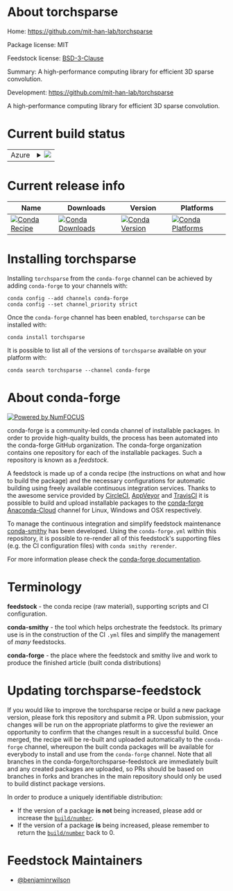 About torchsparse
=================

Home: https://github.com/mit-han-lab/torchsparse

Package license: MIT

Feedstock license: [BSD-3-Clause](https://github.com/conda-forge/torchsparse-feedstock/blob/master/LICENSE.txt)

Summary: A high-performance computing library for efficient 3D sparse convolution.

Development: https://github.com/mit-han-lab/torchsparse

A high-performance computing library for efficient 3D sparse convolution.


Current build status
====================


<table>
    
  <tr>
    <td>Azure</td>
    <td>
      <details>
        <summary>
          <a href="https://dev.azure.com/conda-forge/feedstock-builds/_build/latest?definitionId=12995&branchName=master">
            <img src="https://dev.azure.com/conda-forge/feedstock-builds/_apis/build/status/torchsparse-feedstock?branchName=master">
          </a>
        </summary>
        <table>
          <thead><tr><th>Variant</th><th>Status</th></tr></thead>
          <tbody><tr>
              <td>linux_64_cuda_compiler_version10.2python3.6.____cpython</td>
              <td>
                <a href="https://dev.azure.com/conda-forge/feedstock-builds/_build/latest?definitionId=12995&branchName=master">
                  <img src="https://dev.azure.com/conda-forge/feedstock-builds/_apis/build/status/torchsparse-feedstock?branchName=master&jobName=linux&configuration=linux_64_cuda_compiler_version10.2python3.6.____cpython" alt="variant">
                </a>
              </td>
            </tr><tr>
              <td>linux_64_cuda_compiler_version10.2python3.7.____cpython</td>
              <td>
                <a href="https://dev.azure.com/conda-forge/feedstock-builds/_build/latest?definitionId=12995&branchName=master">
                  <img src="https://dev.azure.com/conda-forge/feedstock-builds/_apis/build/status/torchsparse-feedstock?branchName=master&jobName=linux&configuration=linux_64_cuda_compiler_version10.2python3.7.____cpython" alt="variant">
                </a>
              </td>
            </tr><tr>
              <td>linux_64_cuda_compiler_version10.2python3.8.____cpython</td>
              <td>
                <a href="https://dev.azure.com/conda-forge/feedstock-builds/_build/latest?definitionId=12995&branchName=master">
                  <img src="https://dev.azure.com/conda-forge/feedstock-builds/_apis/build/status/torchsparse-feedstock?branchName=master&jobName=linux&configuration=linux_64_cuda_compiler_version10.2python3.8.____cpython" alt="variant">
                </a>
              </td>
            </tr><tr>
              <td>linux_64_cuda_compiler_version10.2python3.9.____cpython</td>
              <td>
                <a href="https://dev.azure.com/conda-forge/feedstock-builds/_build/latest?definitionId=12995&branchName=master">
                  <img src="https://dev.azure.com/conda-forge/feedstock-builds/_apis/build/status/torchsparse-feedstock?branchName=master&jobName=linux&configuration=linux_64_cuda_compiler_version10.2python3.9.____cpython" alt="variant">
                </a>
              </td>
            </tr><tr>
              <td>linux_64_cuda_compiler_version11.0python3.6.____cpython</td>
              <td>
                <a href="https://dev.azure.com/conda-forge/feedstock-builds/_build/latest?definitionId=12995&branchName=master">
                  <img src="https://dev.azure.com/conda-forge/feedstock-builds/_apis/build/status/torchsparse-feedstock?branchName=master&jobName=linux&configuration=linux_64_cuda_compiler_version11.0python3.6.____cpython" alt="variant">
                </a>
              </td>
            </tr><tr>
              <td>linux_64_cuda_compiler_version11.0python3.7.____cpython</td>
              <td>
                <a href="https://dev.azure.com/conda-forge/feedstock-builds/_build/latest?definitionId=12995&branchName=master">
                  <img src="https://dev.azure.com/conda-forge/feedstock-builds/_apis/build/status/torchsparse-feedstock?branchName=master&jobName=linux&configuration=linux_64_cuda_compiler_version11.0python3.7.____cpython" alt="variant">
                </a>
              </td>
            </tr><tr>
              <td>linux_64_cuda_compiler_version11.0python3.8.____cpython</td>
              <td>
                <a href="https://dev.azure.com/conda-forge/feedstock-builds/_build/latest?definitionId=12995&branchName=master">
                  <img src="https://dev.azure.com/conda-forge/feedstock-builds/_apis/build/status/torchsparse-feedstock?branchName=master&jobName=linux&configuration=linux_64_cuda_compiler_version11.0python3.8.____cpython" alt="variant">
                </a>
              </td>
            </tr><tr>
              <td>linux_64_cuda_compiler_version11.0python3.9.____cpython</td>
              <td>
                <a href="https://dev.azure.com/conda-forge/feedstock-builds/_build/latest?definitionId=12995&branchName=master">
                  <img src="https://dev.azure.com/conda-forge/feedstock-builds/_apis/build/status/torchsparse-feedstock?branchName=master&jobName=linux&configuration=linux_64_cuda_compiler_version11.0python3.9.____cpython" alt="variant">
                </a>
              </td>
            </tr><tr>
              <td>linux_64_cuda_compiler_version11.1python3.6.____cpython</td>
              <td>
                <a href="https://dev.azure.com/conda-forge/feedstock-builds/_build/latest?definitionId=12995&branchName=master">
                  <img src="https://dev.azure.com/conda-forge/feedstock-builds/_apis/build/status/torchsparse-feedstock?branchName=master&jobName=linux&configuration=linux_64_cuda_compiler_version11.1python3.6.____cpython" alt="variant">
                </a>
              </td>
            </tr><tr>
              <td>linux_64_cuda_compiler_version11.1python3.7.____cpython</td>
              <td>
                <a href="https://dev.azure.com/conda-forge/feedstock-builds/_build/latest?definitionId=12995&branchName=master">
                  <img src="https://dev.azure.com/conda-forge/feedstock-builds/_apis/build/status/torchsparse-feedstock?branchName=master&jobName=linux&configuration=linux_64_cuda_compiler_version11.1python3.7.____cpython" alt="variant">
                </a>
              </td>
            </tr><tr>
              <td>linux_64_cuda_compiler_version11.1python3.8.____cpython</td>
              <td>
                <a href="https://dev.azure.com/conda-forge/feedstock-builds/_build/latest?definitionId=12995&branchName=master">
                  <img src="https://dev.azure.com/conda-forge/feedstock-builds/_apis/build/status/torchsparse-feedstock?branchName=master&jobName=linux&configuration=linux_64_cuda_compiler_version11.1python3.8.____cpython" alt="variant">
                </a>
              </td>
            </tr><tr>
              <td>linux_64_cuda_compiler_version11.1python3.9.____cpython</td>
              <td>
                <a href="https://dev.azure.com/conda-forge/feedstock-builds/_build/latest?definitionId=12995&branchName=master">
                  <img src="https://dev.azure.com/conda-forge/feedstock-builds/_apis/build/status/torchsparse-feedstock?branchName=master&jobName=linux&configuration=linux_64_cuda_compiler_version11.1python3.9.____cpython" alt="variant">
                </a>
              </td>
            </tr><tr>
              <td>linux_64_cuda_compiler_version11.2python3.6.____cpython</td>
              <td>
                <a href="https://dev.azure.com/conda-forge/feedstock-builds/_build/latest?definitionId=12995&branchName=master">
                  <img src="https://dev.azure.com/conda-forge/feedstock-builds/_apis/build/status/torchsparse-feedstock?branchName=master&jobName=linux&configuration=linux_64_cuda_compiler_version11.2python3.6.____cpython" alt="variant">
                </a>
              </td>
            </tr><tr>
              <td>linux_64_cuda_compiler_version11.2python3.7.____cpython</td>
              <td>
                <a href="https://dev.azure.com/conda-forge/feedstock-builds/_build/latest?definitionId=12995&branchName=master">
                  <img src="https://dev.azure.com/conda-forge/feedstock-builds/_apis/build/status/torchsparse-feedstock?branchName=master&jobName=linux&configuration=linux_64_cuda_compiler_version11.2python3.7.____cpython" alt="variant">
                </a>
              </td>
            </tr><tr>
              <td>linux_64_cuda_compiler_version11.2python3.8.____cpython</td>
              <td>
                <a href="https://dev.azure.com/conda-forge/feedstock-builds/_build/latest?definitionId=12995&branchName=master">
                  <img src="https://dev.azure.com/conda-forge/feedstock-builds/_apis/build/status/torchsparse-feedstock?branchName=master&jobName=linux&configuration=linux_64_cuda_compiler_version11.2python3.8.____cpython" alt="variant">
                </a>
              </td>
            </tr><tr>
              <td>linux_64_cuda_compiler_version11.2python3.9.____cpython</td>
              <td>
                <a href="https://dev.azure.com/conda-forge/feedstock-builds/_build/latest?definitionId=12995&branchName=master">
                  <img src="https://dev.azure.com/conda-forge/feedstock-builds/_apis/build/status/torchsparse-feedstock?branchName=master&jobName=linux&configuration=linux_64_cuda_compiler_version11.2python3.9.____cpython" alt="variant">
                </a>
              </td>
            </tr><tr>
              <td>linux_64_cuda_compiler_versionNonepython3.6.____cpython</td>
              <td>
                <a href="https://dev.azure.com/conda-forge/feedstock-builds/_build/latest?definitionId=12995&branchName=master">
                  <img src="https://dev.azure.com/conda-forge/feedstock-builds/_apis/build/status/torchsparse-feedstock?branchName=master&jobName=linux&configuration=linux_64_cuda_compiler_versionNonepython3.6.____cpython" alt="variant">
                </a>
              </td>
            </tr><tr>
              <td>linux_64_cuda_compiler_versionNonepython3.7.____cpython</td>
              <td>
                <a href="https://dev.azure.com/conda-forge/feedstock-builds/_build/latest?definitionId=12995&branchName=master">
                  <img src="https://dev.azure.com/conda-forge/feedstock-builds/_apis/build/status/torchsparse-feedstock?branchName=master&jobName=linux&configuration=linux_64_cuda_compiler_versionNonepython3.7.____cpython" alt="variant">
                </a>
              </td>
            </tr><tr>
              <td>linux_64_cuda_compiler_versionNonepython3.8.____cpython</td>
              <td>
                <a href="https://dev.azure.com/conda-forge/feedstock-builds/_build/latest?definitionId=12995&branchName=master">
                  <img src="https://dev.azure.com/conda-forge/feedstock-builds/_apis/build/status/torchsparse-feedstock?branchName=master&jobName=linux&configuration=linux_64_cuda_compiler_versionNonepython3.8.____cpython" alt="variant">
                </a>
              </td>
            </tr><tr>
              <td>linux_64_cuda_compiler_versionNonepython3.9.____cpython</td>
              <td>
                <a href="https://dev.azure.com/conda-forge/feedstock-builds/_build/latest?definitionId=12995&branchName=master">
                  <img src="https://dev.azure.com/conda-forge/feedstock-builds/_apis/build/status/torchsparse-feedstock?branchName=master&jobName=linux&configuration=linux_64_cuda_compiler_versionNonepython3.9.____cpython" alt="variant">
                </a>
              </td>
            </tr><tr>
              <td>osx_64_python3.6.____cpython</td>
              <td>
                <a href="https://dev.azure.com/conda-forge/feedstock-builds/_build/latest?definitionId=12995&branchName=master">
                  <img src="https://dev.azure.com/conda-forge/feedstock-builds/_apis/build/status/torchsparse-feedstock?branchName=master&jobName=osx&configuration=osx_64_python3.6.____cpython" alt="variant">
                </a>
              </td>
            </tr><tr>
              <td>osx_64_python3.7.____cpython</td>
              <td>
                <a href="https://dev.azure.com/conda-forge/feedstock-builds/_build/latest?definitionId=12995&branchName=master">
                  <img src="https://dev.azure.com/conda-forge/feedstock-builds/_apis/build/status/torchsparse-feedstock?branchName=master&jobName=osx&configuration=osx_64_python3.7.____cpython" alt="variant">
                </a>
              </td>
            </tr><tr>
              <td>osx_64_python3.8.____cpython</td>
              <td>
                <a href="https://dev.azure.com/conda-forge/feedstock-builds/_build/latest?definitionId=12995&branchName=master">
                  <img src="https://dev.azure.com/conda-forge/feedstock-builds/_apis/build/status/torchsparse-feedstock?branchName=master&jobName=osx&configuration=osx_64_python3.8.____cpython" alt="variant">
                </a>
              </td>
            </tr><tr>
              <td>osx_64_python3.9.____cpython</td>
              <td>
                <a href="https://dev.azure.com/conda-forge/feedstock-builds/_build/latest?definitionId=12995&branchName=master">
                  <img src="https://dev.azure.com/conda-forge/feedstock-builds/_apis/build/status/torchsparse-feedstock?branchName=master&jobName=osx&configuration=osx_64_python3.9.____cpython" alt="variant">
                </a>
              </td>
            </tr><tr>
              <td>osx_arm64_python3.8.____cpython</td>
              <td>
                <a href="https://dev.azure.com/conda-forge/feedstock-builds/_build/latest?definitionId=12995&branchName=master">
                  <img src="https://dev.azure.com/conda-forge/feedstock-builds/_apis/build/status/torchsparse-feedstock?branchName=master&jobName=osx&configuration=osx_arm64_python3.8.____cpython" alt="variant">
                </a>
              </td>
            </tr><tr>
              <td>osx_arm64_python3.9.____cpython</td>
              <td>
                <a href="https://dev.azure.com/conda-forge/feedstock-builds/_build/latest?definitionId=12995&branchName=master">
                  <img src="https://dev.azure.com/conda-forge/feedstock-builds/_apis/build/status/torchsparse-feedstock?branchName=master&jobName=osx&configuration=osx_arm64_python3.9.____cpython" alt="variant">
                </a>
              </td>
            </tr><tr>
              <td>win_64_cuda_compiler_version10.2python3.6.____cpython</td>
              <td>
                <a href="https://dev.azure.com/conda-forge/feedstock-builds/_build/latest?definitionId=12995&branchName=master">
                  <img src="https://dev.azure.com/conda-forge/feedstock-builds/_apis/build/status/torchsparse-feedstock?branchName=master&jobName=win&configuration=win_64_cuda_compiler_version10.2python3.6.____cpython" alt="variant">
                </a>
              </td>
            </tr><tr>
              <td>win_64_cuda_compiler_version10.2python3.7.____cpython</td>
              <td>
                <a href="https://dev.azure.com/conda-forge/feedstock-builds/_build/latest?definitionId=12995&branchName=master">
                  <img src="https://dev.azure.com/conda-forge/feedstock-builds/_apis/build/status/torchsparse-feedstock?branchName=master&jobName=win&configuration=win_64_cuda_compiler_version10.2python3.7.____cpython" alt="variant">
                </a>
              </td>
            </tr><tr>
              <td>win_64_cuda_compiler_version10.2python3.8.____cpython</td>
              <td>
                <a href="https://dev.azure.com/conda-forge/feedstock-builds/_build/latest?definitionId=12995&branchName=master">
                  <img src="https://dev.azure.com/conda-forge/feedstock-builds/_apis/build/status/torchsparse-feedstock?branchName=master&jobName=win&configuration=win_64_cuda_compiler_version10.2python3.8.____cpython" alt="variant">
                </a>
              </td>
            </tr><tr>
              <td>win_64_cuda_compiler_version10.2python3.9.____cpython</td>
              <td>
                <a href="https://dev.azure.com/conda-forge/feedstock-builds/_build/latest?definitionId=12995&branchName=master">
                  <img src="https://dev.azure.com/conda-forge/feedstock-builds/_apis/build/status/torchsparse-feedstock?branchName=master&jobName=win&configuration=win_64_cuda_compiler_version10.2python3.9.____cpython" alt="variant">
                </a>
              </td>
            </tr><tr>
              <td>win_64_cuda_compiler_version11.0python3.6.____cpython</td>
              <td>
                <a href="https://dev.azure.com/conda-forge/feedstock-builds/_build/latest?definitionId=12995&branchName=master">
                  <img src="https://dev.azure.com/conda-forge/feedstock-builds/_apis/build/status/torchsparse-feedstock?branchName=master&jobName=win&configuration=win_64_cuda_compiler_version11.0python3.6.____cpython" alt="variant">
                </a>
              </td>
            </tr><tr>
              <td>win_64_cuda_compiler_version11.0python3.7.____cpython</td>
              <td>
                <a href="https://dev.azure.com/conda-forge/feedstock-builds/_build/latest?definitionId=12995&branchName=master">
                  <img src="https://dev.azure.com/conda-forge/feedstock-builds/_apis/build/status/torchsparse-feedstock?branchName=master&jobName=win&configuration=win_64_cuda_compiler_version11.0python3.7.____cpython" alt="variant">
                </a>
              </td>
            </tr><tr>
              <td>win_64_cuda_compiler_version11.0python3.8.____cpython</td>
              <td>
                <a href="https://dev.azure.com/conda-forge/feedstock-builds/_build/latest?definitionId=12995&branchName=master">
                  <img src="https://dev.azure.com/conda-forge/feedstock-builds/_apis/build/status/torchsparse-feedstock?branchName=master&jobName=win&configuration=win_64_cuda_compiler_version11.0python3.8.____cpython" alt="variant">
                </a>
              </td>
            </tr><tr>
              <td>win_64_cuda_compiler_version11.0python3.9.____cpython</td>
              <td>
                <a href="https://dev.azure.com/conda-forge/feedstock-builds/_build/latest?definitionId=12995&branchName=master">
                  <img src="https://dev.azure.com/conda-forge/feedstock-builds/_apis/build/status/torchsparse-feedstock?branchName=master&jobName=win&configuration=win_64_cuda_compiler_version11.0python3.9.____cpython" alt="variant">
                </a>
              </td>
            </tr><tr>
              <td>win_64_cuda_compiler_version11.1python3.6.____cpython</td>
              <td>
                <a href="https://dev.azure.com/conda-forge/feedstock-builds/_build/latest?definitionId=12995&branchName=master">
                  <img src="https://dev.azure.com/conda-forge/feedstock-builds/_apis/build/status/torchsparse-feedstock?branchName=master&jobName=win&configuration=win_64_cuda_compiler_version11.1python3.6.____cpython" alt="variant">
                </a>
              </td>
            </tr><tr>
              <td>win_64_cuda_compiler_version11.1python3.7.____cpython</td>
              <td>
                <a href="https://dev.azure.com/conda-forge/feedstock-builds/_build/latest?definitionId=12995&branchName=master">
                  <img src="https://dev.azure.com/conda-forge/feedstock-builds/_apis/build/status/torchsparse-feedstock?branchName=master&jobName=win&configuration=win_64_cuda_compiler_version11.1python3.7.____cpython" alt="variant">
                </a>
              </td>
            </tr><tr>
              <td>win_64_cuda_compiler_version11.1python3.8.____cpython</td>
              <td>
                <a href="https://dev.azure.com/conda-forge/feedstock-builds/_build/latest?definitionId=12995&branchName=master">
                  <img src="https://dev.azure.com/conda-forge/feedstock-builds/_apis/build/status/torchsparse-feedstock?branchName=master&jobName=win&configuration=win_64_cuda_compiler_version11.1python3.8.____cpython" alt="variant">
                </a>
              </td>
            </tr><tr>
              <td>win_64_cuda_compiler_version11.1python3.9.____cpython</td>
              <td>
                <a href="https://dev.azure.com/conda-forge/feedstock-builds/_build/latest?definitionId=12995&branchName=master">
                  <img src="https://dev.azure.com/conda-forge/feedstock-builds/_apis/build/status/torchsparse-feedstock?branchName=master&jobName=win&configuration=win_64_cuda_compiler_version11.1python3.9.____cpython" alt="variant">
                </a>
              </td>
            </tr><tr>
              <td>win_64_cuda_compiler_version11.2python3.6.____cpython</td>
              <td>
                <a href="https://dev.azure.com/conda-forge/feedstock-builds/_build/latest?definitionId=12995&branchName=master">
                  <img src="https://dev.azure.com/conda-forge/feedstock-builds/_apis/build/status/torchsparse-feedstock?branchName=master&jobName=win&configuration=win_64_cuda_compiler_version11.2python3.6.____cpython" alt="variant">
                </a>
              </td>
            </tr><tr>
              <td>win_64_cuda_compiler_version11.2python3.7.____cpython</td>
              <td>
                <a href="https://dev.azure.com/conda-forge/feedstock-builds/_build/latest?definitionId=12995&branchName=master">
                  <img src="https://dev.azure.com/conda-forge/feedstock-builds/_apis/build/status/torchsparse-feedstock?branchName=master&jobName=win&configuration=win_64_cuda_compiler_version11.2python3.7.____cpython" alt="variant">
                </a>
              </td>
            </tr><tr>
              <td>win_64_cuda_compiler_version11.2python3.8.____cpython</td>
              <td>
                <a href="https://dev.azure.com/conda-forge/feedstock-builds/_build/latest?definitionId=12995&branchName=master">
                  <img src="https://dev.azure.com/conda-forge/feedstock-builds/_apis/build/status/torchsparse-feedstock?branchName=master&jobName=win&configuration=win_64_cuda_compiler_version11.2python3.8.____cpython" alt="variant">
                </a>
              </td>
            </tr><tr>
              <td>win_64_cuda_compiler_version11.2python3.9.____cpython</td>
              <td>
                <a href="https://dev.azure.com/conda-forge/feedstock-builds/_build/latest?definitionId=12995&branchName=master">
                  <img src="https://dev.azure.com/conda-forge/feedstock-builds/_apis/build/status/torchsparse-feedstock?branchName=master&jobName=win&configuration=win_64_cuda_compiler_version11.2python3.9.____cpython" alt="variant">
                </a>
              </td>
            </tr><tr>
              <td>win_64_cuda_compiler_versionNonepython3.6.____cpython</td>
              <td>
                <a href="https://dev.azure.com/conda-forge/feedstock-builds/_build/latest?definitionId=12995&branchName=master">
                  <img src="https://dev.azure.com/conda-forge/feedstock-builds/_apis/build/status/torchsparse-feedstock?branchName=master&jobName=win&configuration=win_64_cuda_compiler_versionNonepython3.6.____cpython" alt="variant">
                </a>
              </td>
            </tr><tr>
              <td>win_64_cuda_compiler_versionNonepython3.7.____cpython</td>
              <td>
                <a href="https://dev.azure.com/conda-forge/feedstock-builds/_build/latest?definitionId=12995&branchName=master">
                  <img src="https://dev.azure.com/conda-forge/feedstock-builds/_apis/build/status/torchsparse-feedstock?branchName=master&jobName=win&configuration=win_64_cuda_compiler_versionNonepython3.7.____cpython" alt="variant">
                </a>
              </td>
            </tr><tr>
              <td>win_64_cuda_compiler_versionNonepython3.8.____cpython</td>
              <td>
                <a href="https://dev.azure.com/conda-forge/feedstock-builds/_build/latest?definitionId=12995&branchName=master">
                  <img src="https://dev.azure.com/conda-forge/feedstock-builds/_apis/build/status/torchsparse-feedstock?branchName=master&jobName=win&configuration=win_64_cuda_compiler_versionNonepython3.8.____cpython" alt="variant">
                </a>
              </td>
            </tr><tr>
              <td>win_64_cuda_compiler_versionNonepython3.9.____cpython</td>
              <td>
                <a href="https://dev.azure.com/conda-forge/feedstock-builds/_build/latest?definitionId=12995&branchName=master">
                  <img src="https://dev.azure.com/conda-forge/feedstock-builds/_apis/build/status/torchsparse-feedstock?branchName=master&jobName=win&configuration=win_64_cuda_compiler_versionNonepython3.9.____cpython" alt="variant">
                </a>
              </td>
            </tr>
          </tbody>
        </table>
      </details>
    </td>
  </tr>
</table>

Current release info
====================

| Name | Downloads | Version | Platforms |
| --- | --- | --- | --- |
| [![Conda Recipe](https://img.shields.io/badge/recipe-torchsparse-green.svg)](https://anaconda.org/conda-forge/torchsparse) | [![Conda Downloads](https://img.shields.io/conda/dn/conda-forge/torchsparse.svg)](https://anaconda.org/conda-forge/torchsparse) | [![Conda Version](https://img.shields.io/conda/vn/conda-forge/torchsparse.svg)](https://anaconda.org/conda-forge/torchsparse) | [![Conda Platforms](https://img.shields.io/conda/pn/conda-forge/torchsparse.svg)](https://anaconda.org/conda-forge/torchsparse) |

Installing torchsparse
======================

Installing `torchsparse` from the `conda-forge` channel can be achieved by adding `conda-forge` to your channels with:

```
conda config --add channels conda-forge
conda config --set channel_priority strict
```

Once the `conda-forge` channel has been enabled, `torchsparse` can be installed with:

```
conda install torchsparse
```

It is possible to list all of the versions of `torchsparse` available on your platform with:

```
conda search torchsparse --channel conda-forge
```


About conda-forge
=================

[![Powered by NumFOCUS](https://img.shields.io/badge/powered%20by-NumFOCUS-orange.svg?style=flat&colorA=E1523D&colorB=007D8A)](http://numfocus.org)

conda-forge is a community-led conda channel of installable packages.
In order to provide high-quality builds, the process has been automated into the
conda-forge GitHub organization. The conda-forge organization contains one repository
for each of the installable packages. Such a repository is known as a *feedstock*.

A feedstock is made up of a conda recipe (the instructions on what and how to build
the package) and the necessary configurations for automatic building using freely
available continuous integration services. Thanks to the awesome service provided by
[CircleCI](https://circleci.com/), [AppVeyor](https://www.appveyor.com/)
and [TravisCI](https://travis-ci.com/) it is possible to build and upload installable
packages to the [conda-forge](https://anaconda.org/conda-forge)
[Anaconda-Cloud](https://anaconda.org/) channel for Linux, Windows and OSX respectively.

To manage the continuous integration and simplify feedstock maintenance
[conda-smithy](https://github.com/conda-forge/conda-smithy) has been developed.
Using the ``conda-forge.yml`` within this repository, it is possible to re-render all of
this feedstock's supporting files (e.g. the CI configuration files) with ``conda smithy rerender``.

For more information please check the [conda-forge documentation](https://conda-forge.org/docs/).

Terminology
===========

**feedstock** - the conda recipe (raw material), supporting scripts and CI configuration.

**conda-smithy** - the tool which helps orchestrate the feedstock.
                   Its primary use is in the construction of the CI ``.yml`` files
                   and simplify the management of *many* feedstocks.

**conda-forge** - the place where the feedstock and smithy live and work to
                  produce the finished article (built conda distributions)


Updating torchsparse-feedstock
==============================

If you would like to improve the torchsparse recipe or build a new
package version, please fork this repository and submit a PR. Upon submission,
your changes will be run on the appropriate platforms to give the reviewer an
opportunity to confirm that the changes result in a successful build. Once
merged, the recipe will be re-built and uploaded automatically to the
`conda-forge` channel, whereupon the built conda packages will be available for
everybody to install and use from the `conda-forge` channel.
Note that all branches in the conda-forge/torchsparse-feedstock are
immediately built and any created packages are uploaded, so PRs should be based
on branches in forks and branches in the main repository should only be used to
build distinct package versions.

In order to produce a uniquely identifiable distribution:
 * If the version of a package **is not** being increased, please add or increase
   the [``build/number``](https://docs.conda.io/projects/conda-build/en/latest/resources/define-metadata.html#build-number-and-string).
 * If the version of a package **is** being increased, please remember to return
   the [``build/number``](https://docs.conda.io/projects/conda-build/en/latest/resources/define-metadata.html#build-number-and-string)
   back to 0.

Feedstock Maintainers
=====================

* [@benjaminrwilson](https://github.com/benjaminrwilson/)

